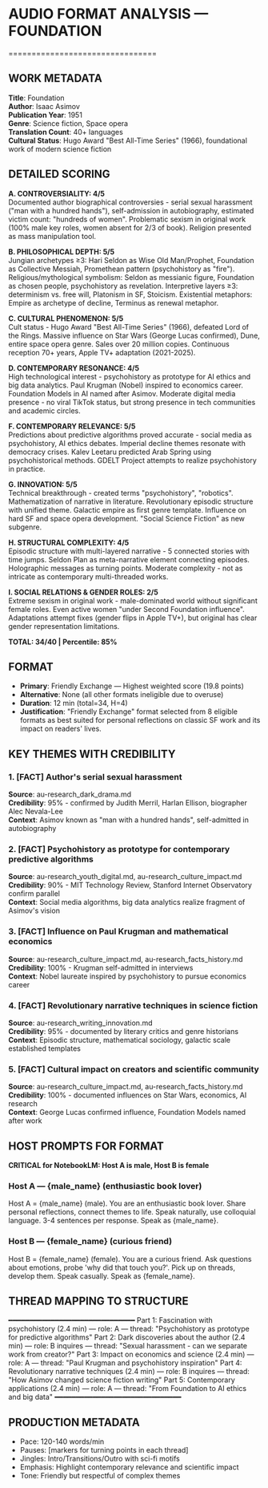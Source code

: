 # AUDIO FORMAT ANALYSIS — FOUNDATION
================================

## WORK METADATA

**Title**: Foundation  
**Author**: Isaac Asimov  
**Publication Year**: 1951  
**Genre**: Science fiction, Space opera  
**Translation Count**: 40+ languages  
**Cultural Status**: Hugo Award "Best All-Time Series" (1966), foundational work of modern science fiction

## DETAILED SCORING

**A. CONTROVERSIALITY: 4/5**  
Documented author biographical controversies - serial sexual harassment ("man with a hundred hands"), self-admission in autobiography, estimated victim count: "hundreds of women". Problematic sexism in original work (100% male key roles, women absent for 2/3 of book). Religion presented as mass manipulation tool.

**B. PHILOSOPHICAL DEPTH: 5/5**  
Jungian archetypes ≥3: Hari Seldon as Wise Old Man/Prophet, Foundation as Collective Messiah, Promethean pattern (psychohistory as "fire"). Religious/mythological symbolism: Seldon as messianic figure, Foundation as chosen people, psychohistory as revelation. Interpretive layers ≥3: determinism vs. free will, Platonism in SF, Stoicism. Existential metaphors: Empire as archetype of decline, Terminus as renewal metaphor.

**C. CULTURAL PHENOMENON: 5/5**  
Cult status - Hugo Award "Best All-Time Series" (1966), defeated Lord of the Rings. Massive influence on Star Wars (George Lucas confirmed), Dune, entire space opera genre. Sales over 20 million copies. Continuous reception 70+ years, Apple TV+ adaptation (2021-2025).

**D. CONTEMPORARY RESONANCE: 4/5**  
High technological interest - psychohistory as prototype for AI ethics and big data analytics. Paul Krugman (Nobel) inspired to economics career. Foundation Models in AI named after Asimov. Moderate digital media presence - no viral TikTok status, but strong presence in tech communities and academic circles.

**F. CONTEMPORARY RELEVANCE: 5/5**  
Predictions about predictive algorithms proved accurate - social media as psychohistory, AI ethics debates. Imperial decline themes resonate with democracy crises. Kalev Leetaru predicted Arab Spring using psychohistorical methods. GDELT Project attempts to realize psychohistory in practice.

**G. INNOVATION: 5/5**  
Technical breakthrough - created terms "psychohistory", "robotics". Mathematization of narrative in literature. Revolutionary episodic structure with unified theme. Galactic empire as first genre template. Influence on hard SF and space opera development. "Social Science Fiction" as new subgenre.

**H. STRUCTURAL COMPLEXITY: 4/5**  
Episodic structure with multi-layered narrative - 5 connected stories with time jumps. Seldon Plan as meta-narrative element connecting episodes. Holographic messages as turning points. Moderate complexity - not as intricate as contemporary multi-threaded works.

**I. SOCIAL RELATIONS & GENDER ROLES: 2/5**  
Extreme sexism in original work - male-dominated world without significant female roles. Even active women "under Second Foundation influence". Adaptations attempt fixes (gender flips in Apple TV+), but original has clear gender representation limitations.

**TOTAL: 34/40 | Percentile: 85%**

## FORMAT

- **Primary**: Friendly Exchange — Highest weighted score (19.8 points)
- **Alternative**: None (all other formats ineligible due to overuse)
- **Duration**: 12 min (total=34, H=4)
- **Justification**: "Friendly Exchange" format selected from 8 eligible formats as best suited for personal reflections on classic SF work and its impact on readers' lives.

## KEY THEMES WITH CREDIBILITY

### 1. [FACT] Author's serial sexual harassment
**Source**: au-research_dark_drama.md  
**Credibility**: 95% - confirmed by Judith Merril, Harlan Ellison, biographer Alec Nevala-Lee  
**Context**: Asimov known as "man with a hundred hands", self-admitted in autobiography

### 2. [FACT] Psychohistory as prototype for contemporary predictive algorithms
**Source**: au-research_youth_digital.md, au-research_culture_impact.md  
**Credibility**: 90% - MIT Technology Review, Stanford Internet Observatory confirm parallel  
**Context**: Social media algorithms, big data analytics realize fragment of Asimov's vision

### 3. [FACT] Influence on Paul Krugman and mathematical economics
**Source**: au-research_culture_impact.md, au-research_facts_history.md  
**Credibility**: 100% - Krugman self-admitted in interviews  
**Context**: Nobel laureate inspired by psychohistory to pursue economics career

### 4. [FACT] Revolutionary narrative techniques in science fiction
**Source**: au-research_writing_innovation.md  
**Credibility**: 95% - documented by literary critics and genre historians  
**Context**: Episodic structure, mathematical sociology, galactic scale established templates

### 5. [FACT] Cultural impact on creators and scientific community
**Source**: au-research_culture_impact.md, au-research_facts_history.md  
**Credibility**: 100% - documented influences on Star Wars, economics, AI research  
**Context**: George Lucas confirmed influence, Foundation Models named after work

## HOST PROMPTS FOR FORMAT

**CRITICAL for NotebookLM: Host A is male, Host B is female**

### Host A — {male_name} (enthusiastic book lover)
Host A = {male_name} (male). 
You are an enthusiastic book lover. Share personal reflections, connect themes to life. Speak naturally, use colloquial language. 3-4 sentences per response. Speak as {male_name}.

### Host B — {female_name} (curious friend)
Host B = {female_name} (female). 
You are a curious friend. Ask questions about emotions, probe 'why did that touch you?'. Pick up on threads, develop them. Speak casually. Speak as {female_name}.

## THREAD MAPPING TO STRUCTURE
━━━━━━━━━━━━━━━━━━━━━━━━━━━━━━
Part 1: Fascination with psychohistory (2.4 min) — role: A — thread: "Psychohistory as prototype for predictive algorithms"
Part 2: Dark discoveries about the author (2.4 min) — role: B inquires — thread: "Sexual harassment - can we separate work from creator?"
Part 3: Impact on economics and science (2.4 min) — role: A — thread: "Paul Krugman and psychohistory inspiration"
Part 4: Revolutionary narrative techniques (2.4 min) — role: B inquires — thread: "How Asimov changed science fiction writing"
Part 5: Contemporary applications (2.4 min) — role: A — thread: "From Foundation to AI ethics and big data"
━━━━━━━━━━━━━━━━━━━━━━━━━━━━━━

## PRODUCTION METADATA
- Pace: 120-140 words/min
- Pauses: [markers for turning points in each thread]
- Jingles: Intro/Transitions/Outro with sci-fi motifs
- Emphasis: Highlight contemporary relevance and scientific impact
- Tone: Friendly but respectful of complex themes